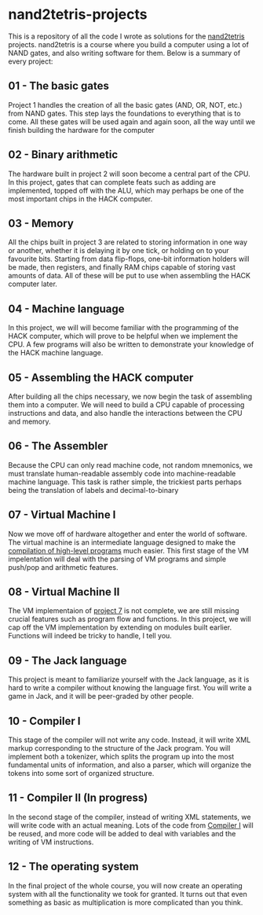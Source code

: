# nand2tetris-projects

This is a repository of all the code I wrote as solutions for the [nand2tetris](https://www.nand2tetris.org/) projects. nand2tetris is a course where you build a computer using a lot of NAND gates, and also writing software for them. Below is a summary of every project:

## 01 - The basic gates

Project 1 handles the creation of all the basic gates (AND, OR, NOT, etc.) from NAND gates. This step lays the foundations to everything that is to come. All these gates will be used again and again soon, all the way until we finish building the hardware for the computer

## 02 - Binary arithmetic

The hardware built in project 2 will soon become a central part of the CPU. In this project, gates that can complete feats such as adding are implemented, topped off with the ALU, which may perhaps be one of the most important chips in the HACK computer.

## 03 - Memory

All the chips built in project 3 are related to storing information in one way or another, whether it is delaying it by one tick, or holding on to your favourite bits. Starting from data flip-flops, one-bit information holders will be made, then registers, and finally RAM chips capable of storing vast amounts of data. All of these will be put to use when assembling the HACK computer later.

## 04 - Machine language

In this project, we will will become familiar with the programming of the HACK computer, which will prove to be helpful when we implement the CPU. A few programs will also be written to demonstrate your knowledge of the HACK machine language.

## 05 - Assembling the HACK computer

After building all the chips necessary, we now begin the task of assembling them into a computer. We will need to build a CPU capable of processing instructions and data, and also handle the interactions between the CPU and memory.

## 06 - The Assembler

Because the CPU can only read machine code, not random mnemonics, we must translate human-readable assembly code into machine-readable machine language. This task is rather simple, the trickiest parts perhaps being the translation of labels and decimal-to-binary

## 07 - Virtual Machine I

Now we move off of hardware altogether and enter the world of software. The virtual machine is an intermediate language designed to make the [compilation of high-level programs](#11---compiler-ii) much easier. This first stage of the VM impelentation will deal with the parsing of VM programs and simple push/pop and arithmetic features.

## 08 - Virtual Machine II

The VM implementaion of [project 7](#07---virtual-machine-i) is not complete, we are still missing crucial features such as program flow and functions. In this project, we will cap off the VM implementation by extending on modules built earlier. Functions will indeed be tricky to handle, I tell you.

## 09 - The Jack language

This project is meant to familiarize yourself with the Jack language, as it is hard to write a compiler without knowing the language first. You will write a game in Jack, and it will be peer-graded by other people.

## 10 - Compiler I

This stage of the compiler will not write any code. Instead, it will write XML markup corresponding to the structure of the Jack program. You will implement both a tokenizer, which splits the program up into the most fundamental units of information, and also a parser, which will organize the tokens into some sort of organized structure.

## 11 - Compiler II (In progress)

In the second stage of the compiler, instead of writing XML statements, we will write code with an actual meaning. Lots of the code from [Compiler I](#10---compiler-i) will be reused, and more code will be added to deal with variables and the writing of VM instructions.

## 12 - The operating system

In the final project of the whole course, you will now create an operating system with all the functionality we took for granted. It turns out that even something as basic as multiplication is more complicated than you think.
